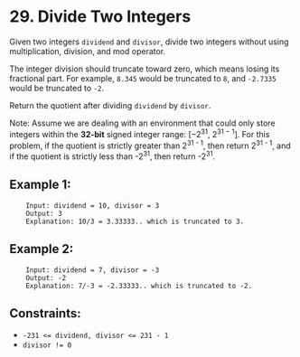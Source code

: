 # 29. Divide Two Integers

Given two integers `dividend` and `divisor`, divide two integers without using multiplication, division, and mod operator.

The integer division should truncate toward zero, which means losing its fractional part. For example, `8.345` would be truncated to `8`, and `-2.7335` would be truncated to `-2`.

Return the quotient after dividing `dividend` by `divisor`.

Note: Assume we are dealing with an environment that could only store integers within the **32-bit** signed integer range: [−2<sup>31</sup>, 2<sup>31 − 1</sup>]. For this problem, if the quotient is strictly greater than 2<sup>31 - 1</sup>, then return 2<sup>31 - 1</sup>, and if the quotient is strictly less than -2<sup>31</sup>, then return -2<sup>31</sup>.

 

## Example 1:

        Input: dividend = 10, divisor = 3
        Output: 3
        Explanation: 10/3 = 3.33333.. which is truncated to 3.
## Example 2:

        Input: dividend = 7, divisor = -3
        Output: -2
        Explanation: 7/-3 = -2.33333.. which is truncated to -2.
 

## Constraints:

* `-231 <= dividend, divisor <= 231 - 1`
* `divisor != 0`